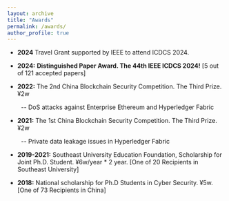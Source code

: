 ```yaml
---
layout: archive
title: "Awards"
permalink: /awards/
author_profile: true
---
```


- **2024** Travel Grant supported by IEEE to attend ICDCS 2024. 

- **2024:** **Distinguished Paper Award. The 44th IEEE ICDCS 2024!** [5 out of 121 accepted papers]

- **2022:** The 2nd China Blockchain Security Competition. The Third Prize. ¥2w
  
&ensp;&ensp;&ensp;&ensp; -- DoS attacks against Enterprise Ethereum and Hyperledger Fabric

- **2021:** The 1st China Blockchain Security Competition. The Third Prize. ¥2w
  
&ensp;&ensp;&ensp;&ensp; -- Private data leakage issues in Hyperledger Fabric

- **2019-2021:** Southeast University Education Foundation, Scholarship for Joint Ph.D. Student. ¥6w/year * 2 year. [One of 20 Recipients in Southeast University]

- **2018:** National scholarship for Ph.D Students in Cyber Security. ¥5w. [One of 73 Recipients in China]
